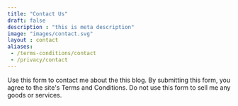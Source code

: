 ```yaml
---
title: "Contact Us"
draft: false
description : "this is meta description"
image: "images/contact.svg"
layout : contact
aliases:
 - /terms-conditions/contact
 - /privacy/contact
---
```


Use this form to contact me about the this blog. By submitting this form, you agree to the site's Terms and Conditions. Do not use this form to sell me any goods or services.
